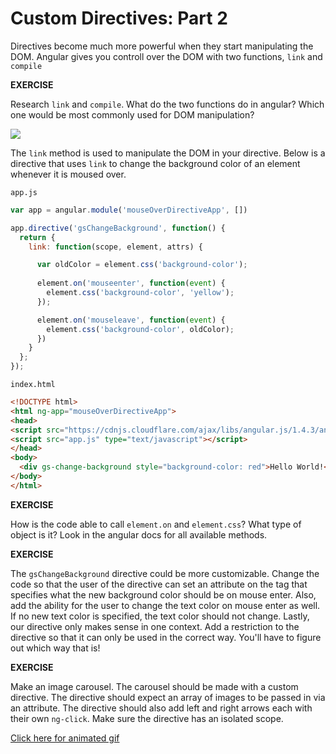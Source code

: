 # Custom Directives: Part 2

Directives become much more powerful when they start manipulating the DOM.  Angular gives you controll over the DOM with two functions, `link` and `compile`

**EXERCISE**

Research `link` and `compile`.  What do the two functions do in angular?  Which one would be most commonly used for DOM manipulation?

![](https://lh6.googleusercontent.com/-TlY7amsfzPs/T9ZgLXXK1cI/AAAAAAABK-c/Ki-inmeYNKk/w749-h794/AngularJS-Shield-large.png)

The `link` method is used to manipulate the DOM in your directive.  Below is a directive that uses `link` to change the background color of an element whenever it is moused over.

`app.js`

```js
var app = angular.module('mouseOverDirectiveApp', [])

app.directive('gsChangeBackground', function() {
  return {
    link: function(scope, element, attrs) {

      var oldColor = element.css('background-color');
      
      element.on('mouseenter', function(event) {
        element.css('background-color', 'yellow');
      });

      element.on('mouseleave', function(event) {
        element.css('background-color', oldColor);
      })
    }
  };
});
```

`index.html`

```html
<!DOCTYPE html>
<html ng-app="mouseOverDirectiveApp">
<head>
<script src="https://cdnjs.cloudflare.com/ajax/libs/angular.js/1.4.3/angular.js" type="text/javascript"></script>
<script src="app.js" type="text/javascript"></script>
</head>
<body>
  <div gs-change-background style="background-color: red">Hello World!</div>
</body>
</html>
```

**EXERCISE**

How is the code able to call `element.on` and `element.css`?  What type of object is it?  Look in the angular docs for all available methods.

**EXERCISE**

The `gsChangeBackground` directive could be more customizable.  Change the code so that the user of the directive can set an attribute on the tag that specifies what the new background color should be on mouse enter.  Also, add the ability for the user to change the text color on mouse enter as well.  If no new text color is specified, the text color should not change.  Lastly, our directive only makes sense in one context.  Add a restriction to the directive so that it can only be used in the correct way.  You'll have to figure out which way that is!

**EXERCISE**

Make an image carousel.  The carousel should be made with a custom directive.  The directive should expect an array of images to be passed in via an attribute.  The directive should also add left and right arrows each with their own `ng-click`.  Make sure the directive has an isolated scope.

[Click here for animated gif](https://s13.postimg.org/5lvbgxa0l/carousel_angular_animated.gif")


